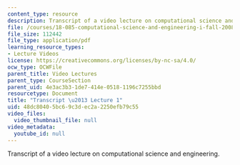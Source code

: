 ```yaml
---
content_type: resource
description: Transcript of a video lecture on computational science and engineering.
file: /courses/18-085-computational-science-and-engineering-i-fall-2008/48dc80405bc69c3dec2a2250efb79c55_18-085F08-L01.pdf
file_size: 112442
file_type: application/pdf
learning_resource_types:
- Lecture Videos
license: https://creativecommons.org/licenses/by-nc-sa/4.0/
ocw_type: OCWFile
parent_title: Video Lectures
parent_type: CourseSection
parent_uid: 4e3ac3b3-1de7-414e-0518-1196c7255bbd
resourcetype: Document
title: "Transcript \u2013 Lecture 1"
uid: 48dc8040-5bc6-9c3d-ec2a-2250efb79c55
video_files:
  video_thumbnail_file: null
video_metadata:
  youtube_id: null
---
```

Transcript of a video lecture on computational science and engineering.
